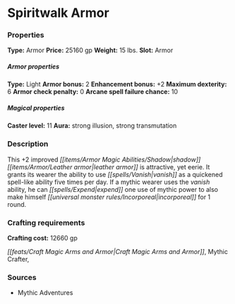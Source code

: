 ﻿---
Title: "Spiritwalk Armor"
Type: "Armor"
Price: "25160 gp"
Weight: "15 lbs."
Slot: "Armor"
Armor properties Type: "Light"
Armor bonus: "2"
Enhancement bonus: "+2"
Maximum dexterity: "6"
Armor check penalty: "0"
Arcane spell failure chance: "10"
Caster level: "11"
Aura: "strong illusion, strong transmutation"
Description: |
  "This _+2 improved shadow leather armor_ is attractive, yet eerie. It grants its wearer the ability to use _vanish_ as a quickened spell-like ability five times per day. If a mythic wearer uses the _vanish_ ability, he can expend one use of mythic power to also make himself incorporeal for 1 round."
Crafting cost: "12660 gp"
Sources: "['Mythic Adventures']"
---

# Spiritwalk Armor

### Properties

**Type:** Armor **Price:** 25160 gp **Weight:** 15 lbs. **Slot:** Armor

##### Armor properties

**Type:** Light **Armor bonus:** 2 **Enhancement bonus:** +2 **Maximum dexterity:** 6 **Armor check penalty:** 0 **Arcane spell failure chance:** 10

##### Magical properties

**Caster level:** 11 **Aura:** strong illusion, strong transmutation

### Description

This +2 improved _[[items/Armor Magic Abilities/Shadow|shadow]]_ _[[items/Armor/Leather armor|leather armor]]_ is attractive, yet eerie. It grants its wearer the ability to use _[[spells/Vanish|vanish]]_ as a quickened spell-like ability five times per day. If a mythic wearer uses the _vanish_ ability, he can _[[spells/Expend|expend]]_ one use of mythic power to also make himself _[[universal monster rules/Incorporeal|incorporeal]]_ for 1 round.

### Crafting requirements

**Crafting cost:** 12660 gp

_[[feats/Craft Magic Arms and Armor|Craft Magic Arms and Armor]]_, Mythic Crafter,

### Sources

* Mythic Adventures